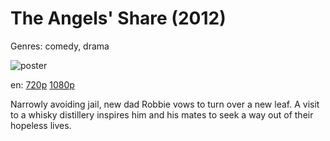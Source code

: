 # The Angels' Share (2012)

Genres: comedy, drama

![poster](http://image.tmdb.org/t/p/w500/mPgfSMGHhm99D7SVNHEB9dDnnC0.jpg)

en:
  [720p](magnet:?xt=urn:btih:6DFAB53A33511DBC906ED7862604FA459E7B2BB9&tr=udp://glotorrents.pw:6969/announce&tr=udp://tracker.opentrackr.org:1337/announce&tr=udp://torrent.gresille.org:80/announce&tr=udp://tracker.openbittorrent.com:80&tr=udp://tracker.coppersurfer.tk:6969&tr=udp://tracker.leechers-paradise.org:6969&tr=udp://p4p.arenabg.ch:1337&tr=udp://tracker.internetwarriors.net:1337)
  [1080p](magnet:?xt=urn:btih:683CA4422A6B63FE4148F958725D2ED063433748&tr=udp://glotorrents.pw:6969/announce&tr=udp://tracker.opentrackr.org:1337/announce&tr=udp://torrent.gresille.org:80/announce&tr=udp://tracker.openbittorrent.com:80&tr=udp://tracker.coppersurfer.tk:6969&tr=udp://tracker.leechers-paradise.org:6969&tr=udp://p4p.arenabg.ch:1337&tr=udp://tracker.internetwarriors.net:1337)
  


Narrowly avoiding jail, new dad Robbie vows to turn over a new leaf. A visit to a whisky distillery inspires him and his mates to seek a way out of their hopeless lives.